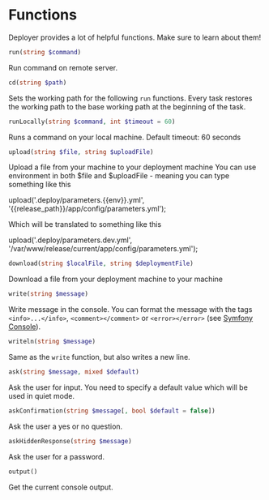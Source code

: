 # Functions

Deployer provides a lot of helpful functions. Make sure to learn about them!

```php
run(string $command)
```

Run command on remote server.

```php
cd(string $path)
```

Sets the working path for the following `run` functions. 
Every task restores the working path to the base working path at the beginning of the task.

```php
runLocally(string $command, int $timeout = 60)
```

Runs a command on your local machine.
Default timeout: 60 seconds

```php
upload(string $file, string $uploadFile)
```

Upload a file from your machine to your deployment machine
You can use environment in both $file and $uploadFile - meaning you can type something like this

upload('.deploy/parameters.{{env}}.yml', '{{release_path}}/app/config/parameters.yml');

Which will be translated to something like this

upload('.deploy/parameters.dev.yml', '/var/www/release/current/app/config/parameters.yml');

```php
download(string $localFile, string $deploymentFile)
```

Download a file from your deployment machine to your machine


```php
write(string $message)
```

Write message in the console. You can format the message with the tags `<info>...</info>`, `<comment></comment>` or `<error></error>` (see [Symfony Console](http://symfony.com/doc/current/components/console/introduction.html#coloring-the-output)).

```php
writeln(string $message)
```

Same as the `write` function, but also writes a new line.

```php
ask(string $message, mixed $default)
```

Ask the user for input. You need to specify a default value which will be used in quiet mode.

```php
askConfirmation(string $message[, bool $default = false])
```

Ask the user a yes or no question.

```php
askHiddenResponse(string $message)
```

Ask the user for a password.

```php
output()
```

Get the current console output.
